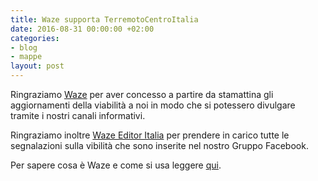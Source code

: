 ```yaml
---
title: Waze supporta TerremotoCentroItalia
date: 2016-08-31 00:00:00 +02:00
categories:
- blog
- mappe
layout: post
---
```


Ringraziamo [Waze](https://www.waze.com/it/) per aver concesso a partire da stamattina gli aggiornamenti della viabilità a noi in modo che si potessero divulgare tramite i nostri canali informativi.

Ringraziamo inoltre [Waze Editor Italia](http://docs.wme-tools.com/index.php/waze-map-editor-e-mappe?view=faq&catid=1) per prendere in carico tutte le segnalazioni sulla vibilità che sono inserite nel nostro Gruppo Facebook.

Per sapere cosa è Waze e come si usa leggere [qui](http://terremotocentroitalia.info/2016-08-26-usare-waze/).
